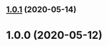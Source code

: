 ## [1.0.1](https://github.com/JuroOravec/chonky-node-template/compare/v1.0.0...v1.0.1) (2020-05-14)

# 1.0.0 (2020-05-12)

